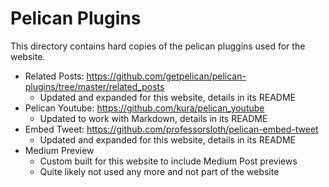 # Pelican Plugins

This directory contains hard copies of the pelican pluggins used for the website.

* Related Posts: https://github.com/getpelican/pelican-plugins/tree/master/related_posts
    - Updated and expanded for this website, details in its README
* Pelican Youtube: https://github.com/kura/pelican_youtube
    - Updated to work with Markdown, details in its README
* Embed Tweet: https://github.com/professorsloth/pelican-embed-tweet
    - Updated and expanded for this website, details in its README
* Medium Preview
    - Custom built for this website to include Medium Post previews
    - Quite likely not used any more and not part of the website
